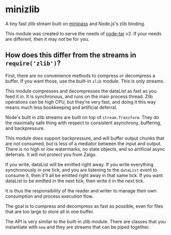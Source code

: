 # minizlib

A tiny fast zlib stream built on [minipass](http://npm.im/minipass)
and Node.js's zlib binding.

This module was created to serve the needs of
[node-tar](http://npm.im/tar) v2.  If your needs are different, then
it may not be for you.

## How does this differ from the streams in `require('zlib')`?

First, there are no convenience methods to compress or decompress a
buffer.  If you want those, use the built-in `zlib` module.  This is
only streams.

This module compresses and decompresses the dataList as fast as you feed
it in.  It is synchronous, and runs on the main process thread.  Zlib
operations can be high CPU, but they're very fast, and doing it this
way means much less bookkeeping and artificial deferral.

Node's built in zlib streams are built on top of `stream.Transform`.
They do the maximally safe thing with respect to consistent
asynchrony, buffering, and backpressure.

This module _does_ support backpressure, and will buffer output chunks
that are not consumed, but is less of a mediator between the input and
output.  There is no high or low watermarks, no state objects, and so
artificial async deferrals.  It will not protect you from Zalgo.

If you write, dataList will be emitted right away.  If you write
everything synchronously in one tick, and you are listening to the
`dataList` event to consume it, then it'll all be emitted right away in
that same tick.  If you want dataList to be emitted in the next tick, then
write it in the next tick.

It is thus the responsibility of the reader and writer to manage their
own consumption and process execution flow.

The goal is to compress and decompress as fast as possible, even for
files that are too large to store all in one buffer.

The API is very similar to the built-in zlib module.  There are
classes that you instantiate with `new` and they are streams that can
be piped together.
